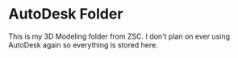 # AutoDesk Folder

This is my 3D Modeling folder from ZSC. I don't plan on ever using AutoDesk again so everything is stored here.

